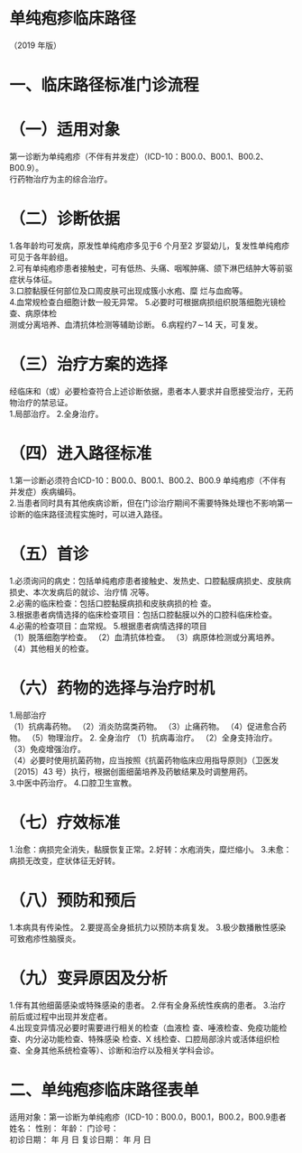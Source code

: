 # 单纯疱疹临床路径  
（2019 年版）  
# 一、临床路径标准门诊流程  
# （一）适用对象  
第一诊断为单纯疱疹（不伴有并发症）（ICD-10：B00.0、B00.1、B00.2、B00.9）。  
行药物治疗为主的综合治疗。  
# （二）诊断依据  
1.各年龄均可发病，原发性单纯疱疹多见于6 个月至2 岁婴幼儿，复发性单纯疱疹可见于各年龄组。  
2.可有单纯疱疹患者接触史，可有低热、头痛、咽喉肿痛、颌下淋巴结肿大等前驱症状与体征。  
3.口腔黏膜任何部位及口周皮肤可出现成簇小水疱、糜 烂与血痂等。  
4.血常规检查白细胞计数一般无异常。  5.必要时可根据病损组织脱落细胞光镜检查、病原体检  
测或分离培养、血清抗体检测等辅助诊断。 6.病程约$7\!\sim\!14$ 天，可复发。  
# （三）治疗方案的选择  
经临床和（或）必要检查符合上述诊断依据，患者本人要求并自愿接受治疗，无药物治疗的禁忌证。  
1.局部治疗。 2.全身治疗。  
# （四）进入路径标准  
1.第一诊断必须符合ICD-10：B00.0、B00.1、B00.2、B00.9 单纯疱疹（不伴有并发症）疾病编码。  
2.当患者同时具有其他疾病诊断，但在门诊治疗期间不需要特殊处理也不影响第一诊断的临床路径流程实施时，可以进入路径。  
# （五）首诊  
1.必须询问的病史：包括单纯疱疹患者接触史、发热史、口腔黏膜病损史、皮肤病损史、本次发病后的就诊、治疗情 况等。  
2.必需的临床检查：包括口腔黏膜病损和皮肤病损的检 查。  
3.根据患者病情选择的临床检查项目：包括口腔黏膜以外的口腔科临床检查。  
4.必需的检查项目：血常规。 5.根据患者病情选择的项目  
（1）脱落细胞学检查。 （2）血清抗体检查。 （3）病原体检测或分离培养。  （4）其他相关的检查。  
# （六）药物的选择与治疗时机  
1.局部治疗  
（1）抗病毒药物。 （2）消炎防腐类药物。 （3）止痛药物。 （4）促进愈合药物。 （5）物理治疗。 2. 全身治疗 （1）抗病毒治疗。 （2）全身支持治疗。 （3）免疫增强治疗。  
（4）必要时使用抗菌药物，应当按照《抗菌药物临床应用指导原则》（卫医发〔2015〕43 号）执行，根据创面细菌培养及药敏结果及时调整用药。  
3.中医中药治疗。 4.口腔卫生宣教。  
# （七）疗效标准  
1.治愈：病损完全消失，黏膜恢复正常。2.好转：水疱消失，糜烂缩小。 3.未愈：病损无改变，症状体征无好转。  
# （八）预防和预后  
1.本病具有传染性。 2.要提高全身抵抗力以预防本病复发。 3.极少数播散性感染可致疱疹性脑膜炎。  
# （九）变异原因及分析  
1.伴有其他细菌感染或特殊感染的患者。 2.伴有全身系统性疾病的患者。 3.治疗前后或过程中出现并发症者。  
4.出现变异情况必要时需要进行相关的检查（血液检 查、唾液检查、免疫功能检查、内分泌功能检查、特殊感染 检查、X 线检查、口腔局部涂片或活体组织检查、全身其他系统检查等）、诊断和治疗以及相关学科会诊。  
# 二、单纯疱疹临床路径表单  
适用对象：第一诊断为单纯疱疹（ICD-10：B00.0，B00.1，B00.2，B00.9患者姓名：           性别：    年龄：    门诊号：  
初诊日期：    年   月   日                复诊日期：   年  月   日  
